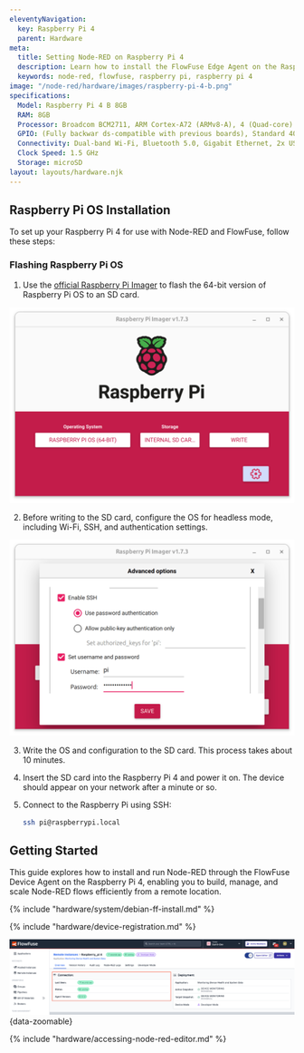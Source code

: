 ```yaml
---
eleventyNavigation:
  key: Raspberry Pi 4
  parent: Hardware
meta:
  title: Setting Node-RED on Raspberry Pi 4
  description: Learn how to install the FlowFuse Edge Agent on the Raspberry Pi 4 effortlessly. Manage your device with Node-RED through FlowFuse with ease.
  keywords: node-red, flowfuse, raspberry pi, raspberry pi 4
image: "/node-red/hardware/images/raspberry-pi-4-b.png"
specifications:
  Model: Raspberry Pi 4 B 8GB
  RAM: 8GB
  Processor: Broadcom BCM2711, ARM Cortex-A72 (ARMv8-A), 4 (Quad-core)
  GPIO: (Fully backwar ds-compatible with previous boards), Standard 40-pin GPIO Header
  Connectivity: Dual-band Wi-Fi, Bluetooth 5.0, Gigabit Ethernet, 2x USB 3.0, 2x USB 2.0
  Clock Speed: 1.5 GHz
  Storage: microSD
layout: layouts/hardware.njk
---
```


## Raspberry Pi OS Installation

To set up your Raspberry Pi 4 for use with Node-RED and FlowFuse, follow these steps:

### Flashing Raspberry Pi OS

1. Use the [official Raspberry Pi Imager](https://www.raspberrypi.com/software/) to flash the 64-bit version of Raspberry Pi OS to an SD card.

![Flash Raspberry Pi OS on an SD-card](./images/raspberry-pi-5-flash-os.png)

2. Before writing to the SD card, configure the OS for headless mode, including Wi-Fi, SSH, and authentication settings.

![Configure RPi OS before flashing](./images/raspberry-pi-5-config-before-flash.png)

3. Write the OS and configuration to the SD card. This process takes about 10 minutes.

4. Insert the SD card into the Raspberry Pi 4 and power it on. The device should appear on your network after a minute or so.

5. Connect to the Raspberry Pi using SSH:

    ```sh
    ssh pi@raspberrypi.local
    ```

## Getting Started

This guide explores how to install and run Node-RED through the FlowFuse Device Agent on the Raspberry Pi 4, enabling you to build, manage, and scale Node-RED flows efficiently from a remote location.

{% include "hardware/system/debian-ff-install.md" %}

{% include "hardware/device-registration.md" %}

![Status of the remote instance in FlowFuse, showing its connection and operational state](./images/raspberry-pi-4.png "Status of the remote instance in FlowFuse, showing its connection and operational state"){data-zoomable}

{% include "hardware/accessing-node-red-editor.md" %}